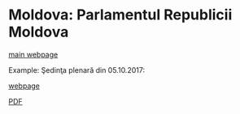 # Moldova: Parlamentul Republicii Moldova

[main webpage](http://www.parlament.md/SesiuniParlamentare/%C5%9Eedin%C5%A3eplenare/tabid/128/language/en-US/Default.aspx)

Example: Şedinţa plenară din 05.10.2017:

[webpage](http://www.parlament.md/SesiuniParlamentare/%c5%9eedin%c5%a3eplenare/tabid/128/SittingId/2802/language/en-US/Default.aspx)

[PDF](http://www.parlament.md/LinkClick.aspx?fileticket=lYWQug%2bMe%2bs%3d&tabid=128&mid=506&language=en-US)


